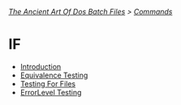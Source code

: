 *[The Ancient Art Of Dos Batch Files](./0-0-0-Table-Of-Contents.md) > [Commands](./3-0-0-Commands.md)*

# IF #

- [Introduction](./3-6-1-Introduction.md)
- [Equivalence Testing](./3-6-2-Equivalence.md)
- [Testing For Files](./3-6-3-Testing-For-Files.md)
- [ErrorLevel Testing](./3-6-4-ErrorLevel-Testing.md)